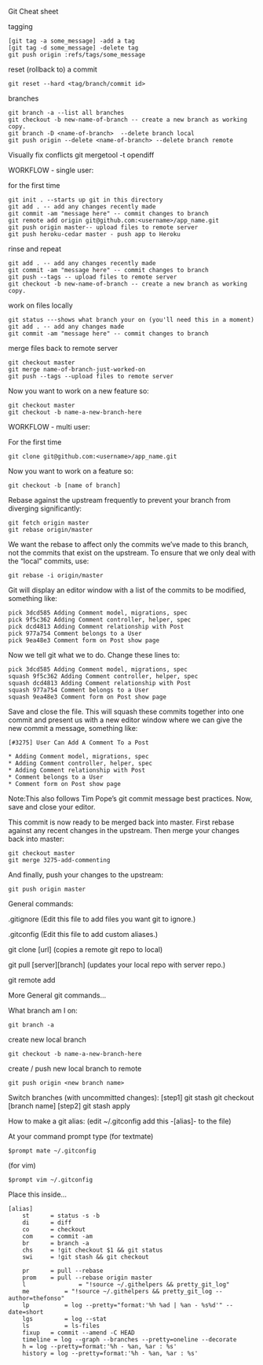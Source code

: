 Git Cheat sheet

tagging

    [git tag -a some_message] -add a tag
    [git tag -d some_message] -delete tag
    git push origin :refs/tags/some_message

reset (rollback to) a commit

    git reset --hard <tag/branch/commit id>


branches

    git branch -a --list all branches
    git checkout -b new-name-of-branch -- create a new branch as working copy.
    git branch -D <name-of-branch>  --delete branch local
    git push origin --delete <name-of-branch> --delete branch remote


Visually fix conflicts
git mergetool -t opendiff




WORKFLOW - single user:

for the first time

    git init . --starts up git in this directory
    git add . -- add any changes recently made
    git commit -am "message here" -- commit changes to branch
    git remote add origin git@github.com:<username>/app_name.git
    git push origin master-- upload files to remote server
    git push heroku-cedar master - push app to Heroku


rinse and repeat
    
    git add . -- add any changes recently made
    git commit -am "message here" -- commit changes to branch
    git push --tags -- upload files to remote server
    git checkout -b new-name-of-branch -- create a new branch as working copy.


work on files locally
    
    git status ---shows what branch your on (you'll need this in a moment)
    git add . -- add any changes made
    git commit -am "message here" -- commit changes to branch


merge files back to remote server
   
    git checkout master
    git merge name-of-branch-just-worked-on
    git push --tags --upload files to remote server


Now you want to work on a new feature so:
    
    git checkout master
    git checkout -b name-a-new-branch-here


WORKFLOW - multi user:

For the first time
    
    git clone git@github.com:<username>/app_name.git


Now you want to work on a feature so:
    
    git checkout -b [name of branch]


Rebase against the upstream frequently to prevent your branch from diverging significantly:
    
    git fetch origin master
    git rebase origin/master


We want the rebase to affect only the commits we’ve made to this branch, not the commits that exist on the upstream. To ensure that we only deal with the “local” commits, use:
    
    git rebase -i origin/master


Git will display an editor window with a list of the commits to be modified, something like:

    pick 3dcd585 Adding Comment model, migrations, spec
    pick 9f5c362 Adding Comment controller, helper, spec
    pick dcd4813 Adding Comment relationship with Post
    pick 977a754 Comment belongs to a User
    pick 9ea48e3 Comment form on Post show page


Now we tell git what we to do. Change these lines to:

    pick 3dcd585 Adding Comment model, migrations, spec
    squash 9f5c362 Adding Comment controller, helper, spec
    squash dcd4813 Adding Comment relationship with Post
    squash 977a754 Comment belongs to a User
    squash 9ea48e3 Comment form on Post show page


Save and close the file. This will squash these commits together into one commit and present us with a new editor window where we can give the new commit a message, something like:

    [#3275] User Can Add A Comment To a Post

    * Adding Comment model, migrations, spec
    * Adding Comment controller, helper, spec
    * Adding Comment relationship with Post
    * Comment belongs to a User
    * Comment form on Post show page


Note:This also follows Tim Pope’s git commit message best
practices. Now, save and close your editor.

This commit is now ready to be merged back into master. First rebase against any recent changes in the upstream. Then merge your changes back into master:

    git checkout master
    git merge 3275-add-commenting


And finally, push your changes to the upstream:
    
    git push origin master



General commands:

.gitignore (Edit this file to add files you want git to ignore.)

.gitconfig (Edit this file to add custom aliases.)

git clone [url] (copies a remote git repo to local)

git pull [server][branch] (updates your local repo with server repo.)

git remote add


More General git commands...

What branch am I on:
    
    git branch -a


create new local branch
    
    git checkout -b name-a-new-branch-here


create / push new local branch to remote
    
    git push origin <new branch name>

Switch branches (with uncommitted changes):
[step1]
git stash
git checkout [branch name]
[step2]
git stash apply


How to make a git alias:
(edit ~/.gitconfig  add this -[alias]- to the file)

At your command prompt type
(for textmate)
    
    $prompt mate ~/.gitconfig

(for vim)

    $prompt vim ~/.gitconfig

Place this inside...

    [alias]
    	st		= status -s -b
    	di		= diff
    	co		= checkout
    	com		= commit -am
    	br		= branch -a
    	chs 	= !git checkout $1 && git status
    	swi 	= !git stash && git checkout

    	pr 		= pull --rebase
    	prom 	= pull --rebase origin master	
    	l       		= "!source ~/.githelpers && pretty_git_log"
      	me   		= "!source ~/.githelpers && pretty_git_log --author=thefonso"
    	lp      	= log --pretty="format:'%h %ad | %an - %s%d'" --date=short
    	lgs     	= log --stat
    	ls      	= ls-files
    	fixup 	= commit --amend -C HEAD				
    	timeline = log --graph --branches --pretty=oneline --decorate
    	h = log --pretty=format:'%h - %an, %ar : %s'			
    	history = log --pretty=format:'%h - %an, %ar : %s'